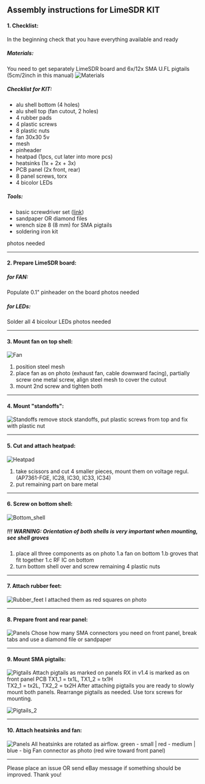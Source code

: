 ## Assembly instructions for LimeSDR KIT
#### 1. Checklist:
In the beginning check that you have everything available and ready
##### Materials:
You need to get separately LimeSDR board and 6x/12x SMA U.FL pigtails (5cm/2inch in this manual)
![Materials](./photos/instructions/1.jpg)
##### Checklist for KIT:
- alu shell bottom (4 holes)
- alu shell top (fan cutout, 2 holes)
- 4 rubber pads
- 4 plastic screws
- 8 plastic nuts
- fan 30x30 5v
- mesh
- pinheader
- heatpad (1pcs, cut later into more pcs)
- heatsinks (1x + 2x + 3x)
- PCB panel (2x front, rear)
- 8 panel screws, torx
- 4 bicolor LEDs

##### Tools:
- basic screwdriver set ([link]( https://www.ebay.com/sch/i.html?_nkw=31+in+1+screwdriver))
- sandpaper OR diamond files
- wrench size 8 (8 mm) for SMA pigtails
- soldering iron kit

photos needed
___
#### 2. Prepare LimeSDR board:
##### for FAN:
Populate 0.1" pinheader on the board
photos needed
##### for LEDs:
Solder all 4 bicolour LEDs
photos needed
___
#### 3. Mount fan on top shell:
![Fan](./photos/instructions/2.jpg)
1. position steel mesh
2. place fan as on photo (exhaust fan, cable downward facing), partially screw one metal screw, align steel mesh to cover the cutout
3. mount 2nd screw and tighten both
___
#### 4. Mount "standoffs":
![Standoffs](./photos/instructions/3.jpg)
remove stock standoffs, put plastic screws from top and fix with plastic nut
___
#### 5. Cut and attach heatpad:
![Heatpad](./photos/instructions/4.jpg)
1. take scissors and cut 4 smaller pieces, mount them on voltage regul. (AP7361-FGE, IC28, IC30, IC33, IC34)
2. put remaining part on bare metal
___
#### 6. Screw on bottom shell:
![Bottom_shell](./photos/instructions/5.jpg)
##### !!! WARNING: Orientation of both shells is very important when mounting, see shell groves
1. place all three components as on photo
1.a fan on bottom
1.b groves that fit together
1.c RF IC on bottom
2. turn bottom shell over and screw remaining 4 plastic nuts
___
#### 7. Attach rubber feet:
![Rubber_feet](./photos/instructions/6.jpg)
I attached them as red squares on photo
___
#### 8. Prepare front and rear panel:
![Panels](./photos/instructions/7.jpg)
Chose how many SMA connectors you need on front panel, break tabs and use a diamond file or sandpaper
___
#### 9. Mount SMA pigtails:
![Pigtails](./photos/instructions/9.jpg)
Attach pigtails as marked on panels
RX in v1.4 is marked as on front panel PCB
TX1_1 = tx1L, TX1_2 = tx1H  
TX2_1 = tx2L, TX2_2 = tx2H 
After attaching pigtails you are ready to slowly mount both panels. Rearrange pigtails as needed. Use torx screws for mounting.

![Pigtails_2](./photos/instructions/10.jpg)
___
#### 10. Attach heatsinks and fan:
![Panels](./photos/instructions/11.jpg)
All heatsinks are rotated as airflow.
green - small | red - medium | blue - big
Fan connector as photo (red wire toward front panel)

___
Please place an issue OR send eBay message if something should be improved. Thank you!


